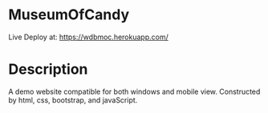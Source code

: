 # MuseumOfCandy
Live Deploy at: https://wdbmoc.herokuapp.com/
# Description
A demo website compatible for both windows and mobile view.
Constructed by html, css, bootstrap, and javaScript.  